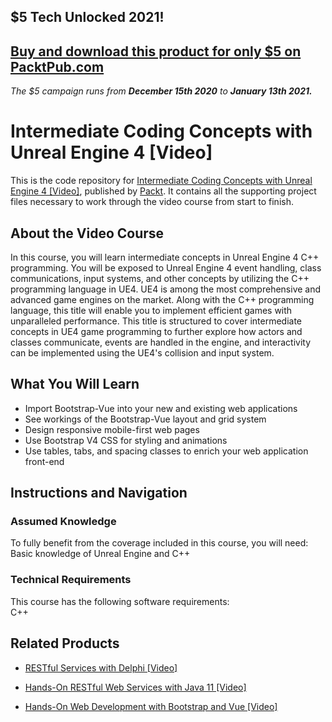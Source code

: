 ## $5 Tech Unlocked 2021!
[Buy and download this product for only $5 on PacktPub.com](https://www.packtpub.com/)
-----
*The $5 campaign         runs from __December 15th 2020__ to __January 13th 2021.__*

# Intermediate Coding Concepts with Unreal Engine 4 [Video]
This is the code repository for [Intermediate Coding Concepts with Unreal Engine 4 [Video]](https://www.packtpub.com/game-development/intermediate-coding-concepts-unreal-engine-4-video?utm_source=github&utm_medium=repository&utm_campaign=9781788395403), published by [Packt](https://www.packtpub.com/?utm_source=github). It contains all the supporting project files necessary to work through the video course from start to finish.
## About the Video Course
In this course, you will learn intermediate concepts in Unreal Engine 4 C++ programming. You will be exposed to Unreal Engine 4 event handling, class communications, input systems, and other concepts by utilizing the C++ programming language in UE4. UE4 is among the most comprehensive and advanced game engines on the market. Along with the C++ programming language, this title will enable you to implement efficient games with unparalleled performance. This title is structured to cover intermediate concepts in UE4 game programming to further explore how actors and classes communicate, events are handled in the engine, and interactivity can be implemented using the UE4's collision and input system.

<H2>What You Will Learn</H2>
<DIV class=book-info-will-learn-text>
<UL>
<LI>Import Bootstrap-Vue into your new and existing web applications 
<LI>See workings of the Bootstrap-Vue layout and grid system 
<LI>Design responsive mobile-first web pages 
<LI>Use Bootstrap V4 CSS for styling and animations 
<LI>Use tables, tabs, and spacing classes to enrich your web application front-end </LI></UL></DIV>

## Instructions and Navigation
### Assumed Knowledge
To fully benefit from the coverage included in this course, you will need:<br/>
Basic knowledge of Unreal Engine and C++
### Technical Requirements
This course has the following software requirements:<br/>
C++

## Related Products
* [RESTful Services with Delphi [Video]](https://www.packtpub.com/application-development/restful-services-delphi-video?utm_source=github&utm_medium=repository&utm_campaign=9781789951882)

* [Hands-On RESTful Web Services with Java 11 [Video]](https://www.packtpub.com/web-development/hands-restful-web-services-java-11-video?utm_source=github&utm_medium=repository&utm_campaign=9781789956153)

* [Hands-On Web Development with Bootstrap and Vue [Video]](https://www.packtpub.com/web-development/hands-web-development-bootstrap-and-vue-video?utm_source=github&utm_medium=repository&utm_campaign=9781789950779)

